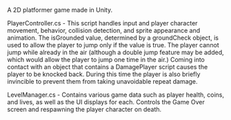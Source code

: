 A 2D platformer game made in Unity. 

PlayerController.cs - This script handles input and player character movement, behavior, collision detection, and sprite appearance and animation. The isGrounded value, determined by a groundCheck object, is used to allow the player to jump only if the value is true. The player cannot jump while already in the air (although a double jump feature may be added, which would allow the player to jump one time in the air.) Coming into contact with an object that contains a DamagePlayer script causes the player to be knocked back. During this time the player is also briefly invincible to prevent them from taking unavoidable repeat damage. 

LevelManager.cs - Contains various game data such as player health, coins, and lives, as well as the UI displays for each. Controls the Game Over screen and respawning the player character on death. 
